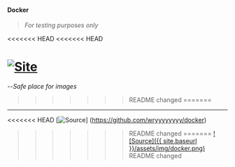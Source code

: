 #### Docker
>
> _For testing purposes only_
>
<<<<<<< HEAD
<<<<<<< HEAD

 [![Site](/assets/img/docker.png)](https://wryyyyyyyy.github.com/docker)
=======
--_Safe place for images_

>>>>>>> README changed
=======
---

<<<<<<< HEAD
 [![Source](https://e7.pngegg.com/pngimages/442/914/png-clipart-docker-logo-icons-logos-emojis-tech-companies.png)] (https://github.com/wryyyyyyyy/docker)
>>>>>>> README changed
=======
 [![Source]({{ site.baseurl }}/assets/img/docker.png)](https://github.com/wryyyyyyyy/docker)
>>>>>>> README changed
